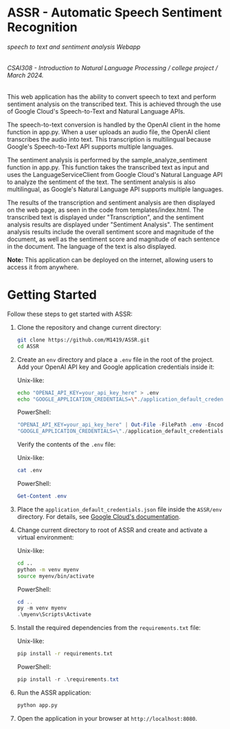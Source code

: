 # ASSR - Automatic Speech Sentiment Recognition
###### speech to text and sentiment analysis Webapp
###### CSAI308 - Introduction to Natural Language Processing / college project / March 2024.

This web application has the ability to convert speech to text and perform sentiment analysis on the transcribed text. This is achieved through the use of Google Cloud's Speech-to-Text and Natural Language APIs.

The speech-to-text conversion is handled by the OpenAI client in the home function in app.py. When a user uploads an audio file, the OpenAI client transcribes the audio into text. This transcription is multilingual because Google's Speech-to-Text API supports multiple languages.

The sentiment analysis is performed by the sample_analyze_sentiment function in app.py. This function takes the transcribed text as input and uses the LanguageServiceClient from Google Cloud's Natural Language API to analyze the sentiment of the text. The sentiment analysis is also multilingual, as Google's Natural Language API supports multiple languages.

The results of the transcription and sentiment analysis are then displayed on the web page, as seen in the code from templates/index.html. The transcribed text is displayed under "Transcription", and the sentiment analysis results are displayed under "Sentiment Analysis". The sentiment analysis results include the overall sentiment score and magnitude of the document, as well as the sentiment score and magnitude of each sentence in the document. The language of the text is also displayed.

**Note:** This application can be deployed on the internet, allowing users to access it from anywhere.

# Getting Started

Follow these steps to get started with ASSR:

1. Clone the repository and change current directory:

    ```sh
    git clone https://github.com/M1419/ASSR.git
    cd ASSR
    ```

2. Create an `env` directory and place a `.env` file in the root of the project. Add your OpenAI API key and Google application credentials inside it:

    Unix-like:
    ```sh
    echo "OPENAI_API_KEY=your_api_key_here" > .env
    echo "GOOGLE_APPLICATION_CREDENTIALS=\"./application_default_credentials.json\"" >> .env
    ```

    PowerShell:
    ```powershell
    "OPENAI_API_KEY=your_api_key_here" | Out-File -FilePath .env -Encoding ascii
    "GOOGLE_APPLICATION_CREDENTIALS=\"./application_default_credentials.json\"" | Add-Content .env
    ```

    Verify the contents of the `.env` file:

    Unix-like:
    ```sh
    cat .env
    ```

    PowerShell:
    ```powershell
    Get-Content .env
    ```

3. Place the `application_default_credentials.json` file inside the `ASSR/env` directory. For details, see [Google Cloud's documentation](https://cloud.google.com/docs/authentication/application-default-credentials).

4. Change current directory to root of ASSR and create and activate a virtual environment:

    Unix-like:
    ```sh
    cd ..
    python -m venv myenv
    source myenv/bin/activate
    ```

    PowerShell:
    ```powershell
    cd ..
    py -m venv myenv
    .\myenv\Scripts\Activate
    ```

5. Install the required dependencies from the `requirements.txt` file:

    Unix-like:
    ```sh
    pip install -r requirements.txt
    ```

    PowerShell:
    ```powershell
    pip install -r .\requirements.txt
    ```

6. Run the ASSR application:

    ```sh
    python app.py
    ```

7. Open the application in your browser at `http://localhost:8080`.
